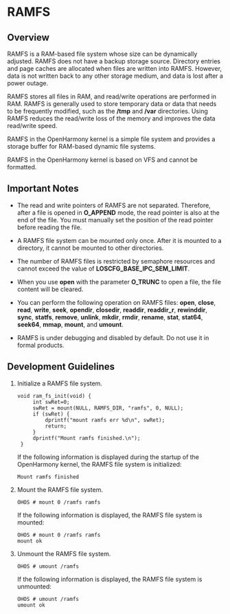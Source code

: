 # RAMFS<a name="EN-US_TOPIC_0000001052810480"></a>

## Overview<a name="section7216205735619"></a>

RAMFS is a RAM-based file system whose size can be dynamically adjusted. RAMFS does not have a backup storage source. Directory entries and page caches are allocated when files are written into RAMFS. However, data is not written back to any other storage medium, and data is lost after a power outage.

RAMFS stores all files in RAM, and read/write operations are performed in RAM. RAMFS is generally used to store temporary data or data that needs to be frequently modified, such as the  **/tmp**  and  **/var**  directories. Using RAMFS reduces the read/write loss of the memory and improves the data read/write speed.

RAMFS in the OpenHarmony kernel is a simple file system and provides a storage buffer for RAM-based dynamic file systems.

RAMFS in the OpenHarmony kernel is based on VFS and cannot be formatted.

## Important Notes<a name="section970375615711"></a>

-   The read and write pointers of RAMFS are not separated. Therefore, after a file is opened in  **O\_APPEND**  mode, the read pointer is also at the end of the file. You must manually set the position of the read pointer before reading the file.

-   A RAMFS file system can be mounted only once. After it is mounted to a directory, it cannot be mounted to other directories.

-   The number of RAMFS files is restricted by semaphore resources and cannot exceed the value of  **LOSCFG\_BASE\_IPC\_SEM\_LIMIT**.

-   When you use  **open**  with the parameter  **O\_TRUNC**  to open a file, the file content will be cleared.


-   You can perform the following operation on RAMFS files:  **open**,  **close**,  **read**,  **write**,  **seek**,  **opendir**,  **closedir**,  **readdir**,  **readdir\_r**,  **rewinddir**,  **sync**,  **statfs**,  **remove**,  **unlink**,  **mkdir**,  **rmdir**,  **rename**,  **stat**,  **stat64**,  **seek64**,  **mmap**,  **mount**, and  **umount**.


-   RAMFS is under debugging and disabled by default. Do not use it in formal products.


## Development Guidelines<a name="section18433111125812"></a>

1.  Initialize a RAMFS file system.

    ```
    void ram_fs_init(void) {
         int swRet=0;
         swRet = mount(NULL, RAMFS_DIR, "ramfs", 0, NULL);
         if (swRet) {
             dprintf("mount ramfs err %d\n", swRet);
             return;
         }
         dprintf("Mount ramfs finished.\n");
     }
    ```

    If the following information is displayed during the startup of the OpenHarmony kernel, the RAMFS file system is initialized:

    ```
    Mount ramfs finished
    ```

2.  Mount the RAMFS file system.

    ```
    OHOS # mount 0 /ramfs ramfs
    ```

    If the following information is displayed, the RAMFS file system is mounted:

    ```
    OHOS # mount 0 /ramfs ramfs
    mount ok
    ```

3.  Unmount the RAMFS file system.

    ```
    OHOS # umount /ramfs
    ```

    If the following information is displayed, the RAMFS file system is unmounted:

    ```
    OHOS # umount /ramfs 
    umount ok
    ```


